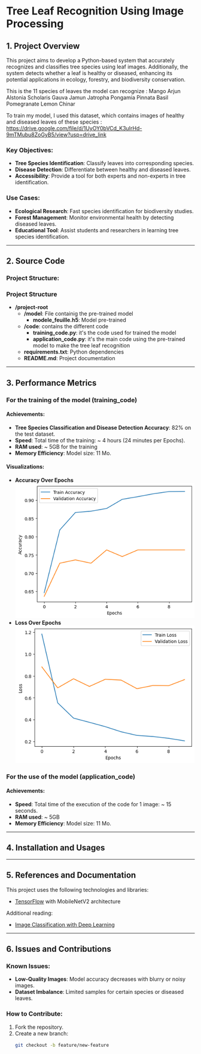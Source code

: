 # Tree Leaf Recognition Using Image Processing

## 1. Project Overview

This project aims to develop a Python-based system that accurately recognizes and classifies tree species using leaf images. Additionally, the system detects whether a leaf is healthy or diseased, enhancing its potential applications in ecology, forestry, and biodiversity conservation.

This is the 11 species of leaves the model can recognize : 
Mango
Arjun 
Alstonia Scholaris 
Gauva 
Jamun 
Jatropha
Pongamia Pinnata 
Basil 
Pomegranate 
Lemon 
Chinar

To train my model, I used this dataset, which contains images of healthy and diseased leaves of these species : https://drive.google.com/file/d/1UyOY0bVCd_K3uIrHd-9mTMubu8ZoGyB5/view?usp=drive_link 

### Key Objectives:
- **Tree Species Identification**: Classify leaves into corresponding species.
- **Disease Detection**: Differentiate between healthy and diseased leaves.
- **Accessibility**: Provide a tool for both experts and non-experts in tree identification.

### Use Cases:
- **Ecological Research**: Fast species identification for biodiversity studies.
- **Forest Management**: Monitor environmental health by detecting diseased leaves.
- **Educational Tool**: Assist students and researchers in learning tree species identification.

---

## 2. Source Code

### Project Structure:

### Project Structure

- **/project-root**  
  - **/model**: File containig the pre-trained model
      - **modele_feuille.h5**: Model  pre-trained
  - **/code**: contains the different code
      - **training_code.py**: it's the code used for trained the model
      - **application_code.py**: it's the main code using the pre-trained model to make the tree leaf recognition
  - **requirements.txt**: Python dependencies  
  - **README.md**: Project documentation  




---

## 3. Performance Metrics

### For the training of the model (training_code)

#### Achievements:
- **Tree Species Classification and Disease Detection Accuracy**: 82% on the test dataset.
- **Speed**: Total time of the training: ~ 4 hours (24 minutes per Epochs).
- **RAM used**: ~ 5GB for the training
- **Memory Efficiency**: Model size: 11 Mo.

#### Visualizations:
- **Accuracy Over Epochs**  
  ![Accuracy Graph](data/accuracy_graph.png)
- **Loss Over Epochs**  
  ![Loss Graph](data/loss_graph.png)  


### For the use of the model (application_code)

#### Achievements:
- **Speed**: Total time of the execution of the code for 1 image: ~ 15 seconds.
- **RAM used**: ~ 5GB 
- **Memory Efficiency**: Model size: 11 Mo.


---

## 4. Installation and Usages



---

## 5. References and Documentation

This project uses the following technologies and libraries:
- [TensorFlow](https://www.tensorflow.org/) with MobileNetV2 architecture

Additional reading:
- [Image Classification with Deep Learning](https://www.tensorflow.org/tutorials/images/classification)

---

## 6. Issues and Contributions

### Known Issues:
- **Low-Quality Images**: Model accuracy decreases with blurry or noisy images.
- **Dataset Imbalance**: Limited samples for certain species or diseased leaves.

### How to Contribute:
1. Fork the repository.
2. Create a new branch:
   ```bash
   git checkout -b feature/new-feature





